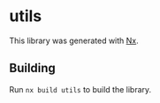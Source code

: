 # utils

This library was generated with [Nx](https://nx.dev).

## Building

Run `nx build utils` to build the library.
